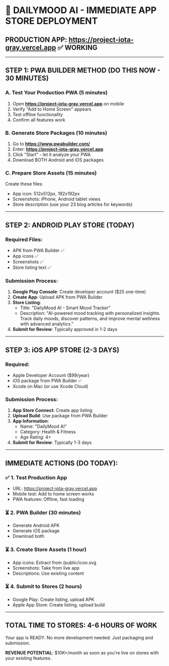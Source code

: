 # 🚀 DAILYMOOD AI - IMMEDIATE APP STORE DEPLOYMENT

## PRODUCTION APP: https://project-iota-gray.vercel.app ✅ WORKING

---

## STEP 1: PWA BUILDER METHOD (DO THIS NOW - 30 MINUTES)

### A. Test Your Production PWA (5 minutes)
1. Open **https://project-iota-gray.vercel.app** on mobile
2. Verify "Add to Home Screen" appears
3. Test offline functionality
4. Confirm all features work

### B. Generate Store Packages (10 minutes)  
1. Go to **https://www.pwabuilder.com/**
2. Enter: **https://project-iota-gray.vercel.app**
3. Click "Start" - let it analyze your PWA
4. Download BOTH Android and iOS packages

### C. Prepare Store Assets (15 minutes)
Create these files:
- App icon: 512x512px, 192x192px  
- Screenshots: iPhone, Android tablet views
- Store description (use your 23 blog articles for keywords)

---

## STEP 2: ANDROID PLAY STORE (TODAY)

### Required Files:
- APK from PWA Builder ✅
- App icons ✅  
- Screenshots ✅
- Store listing text ✅

### Submission Process:
1. **Google Play Console**: Create developer account ($25 one-time)
2. **Create App**: Upload APK from PWA Builder
3. **Store Listing**: 
   - Title: "DailyMood AI - Smart Mood Tracker"
   - Description: "AI-powered mood tracking with personalized insights. Track daily moods, discover patterns, and improve mental wellness with advanced analytics."
4. **Submit for Review**: Typically approved in 1-2 days

---

## STEP 3: iOS APP STORE (2-3 DAYS)

### Required:
- Apple Developer Account ($99/year)
- iOS package from PWA Builder ✅
- Xcode on Mac (or use Xcode Cloud)

### Submission Process:
1. **App Store Connect**: Create app listing
2. **Upload Build**: Use package from PWA Builder  
3. **App Information**:
   - Name: "DailyMood AI"
   - Category: Health & Fitness
   - Age Rating: 4+
4. **Submit for Review**: Typically 1-3 days

---

## IMMEDIATE ACTIONS (DO TODAY):

### ✅ 1. Test Production App
- URL: https://project-iota-gray.vercel.app
- Mobile test: Add to home screen works
- PWA features: Offline, fast loading

### ⏳ 2. PWA Builder (30 minutes)
- Generate Android APK 
- Generate iOS package
- Download both

### ⏳ 3. Create Store Assets (1 hour)
- App icons: Extract from /public/icon.svg
- Screenshots: Take from live app
- Descriptions: Use existing content

### ⏳ 4. Submit to Stores (2 hours)
- Google Play: Create listing, upload APK
- Apple App Store: Create listing, upload build

---

## TOTAL TIME TO STORES: 4-6 HOURS OF WORK

Your app is READY. No more development needed. Just packaging and submission.

**REVENUE POTENTIAL**: $10K+/month as soon as you're live on stores with your existing features.

